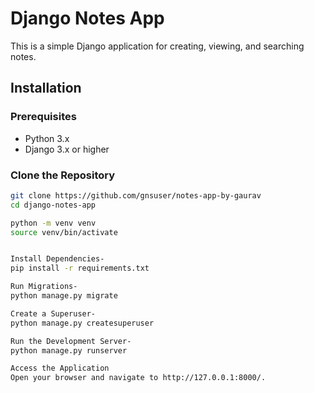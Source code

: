 # Django Notes App

This is a simple Django application for creating, viewing, and searching notes.

## Installation

### Prerequisites

- Python 3.x
- Django 3.x or higher

### Clone the Repository

```bash
git clone https://github.com/gnsuser/notes-app-by-gaurav
cd django-notes-app

python -m venv venv
source venv/bin/activate


Install Dependencies- 
pip install -r requirements.txt

Run Migrations- 
python manage.py migrate

Create a Superuser- 
python manage.py createsuperuser

Run the Development Server- 
python manage.py runserver

Access the Application
Open your browser and navigate to http://127.0.0.1:8000/.
